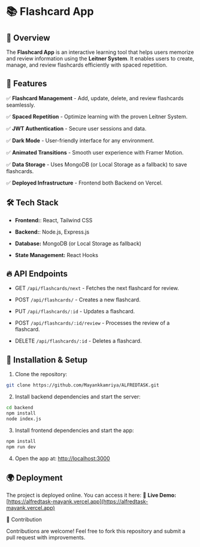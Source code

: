# 📚 Flashcard App

## 📌 Overview

The **Flashcard App** is an interactive learning tool that helps users memorize and review information using the **Leitner System**. It enables users to create, manage, and review flashcards efficiently with spaced repetition.

## 🚀 Features


✅ **Flashcard Management** - Add, update, delete, and review flashcards seamlessly.

✅ **Spaced Repetition** - Optimize learning with the proven Leitner System.

✅ **JWT Authentication** - Secure user sessions and data. 

✅ **Dark Mode** - User-friendly interface for any environment.

✅ **Animated Transitions** - Smooth user experience with Framer Motion.

✅ **Data Storage** - Uses MongoDB (or Local Storage as a fallback) to save flashcards.

✅ **Deployed Infrastructure** - Frontend both Backend on Vercel.

## 🛠 Tech Stack

- **Frontend:**: React, Tailwind CSS

- **Backend:**: Node.js, Express.js

- **Database:** MongoDB (or Local Storage as fallback)

- **State Management:** React Hooks

## 🔥 API Endpoints

- GET `/api/flashcards/next` - Fetches the next flashcard for review.

- POST `/api/flashcards/` - Creates a new flashcard.

- PUT `/api/flashcards/:id` - Updates a flashcard.

- POST `/api/flashcards/:id/review` - Processes the review of a flashcard.

- DELETE `/api/flashcards/:id` - Deletes a flashcard.


## 📂 Installation & Setup

1. Clone the repository:

```bash
git clone https://github.com/Mayankkamriya/ALFREDTASK.git
```

2. Install backend dependencies and start the server:

```bash
cd backend
npm install
node index.js
```

3. Install frontend dependencies and start the app:

```bash
npm install
npm run dev
```

4. Open the app at: [http://localhost:3000](http://localhost:3000)

## 🌍 Deployment

The project is deployed online. You can access it here:
🔗 **Live Demo:** [https://alfredtask-mayank.vercel.app](https://alfredtask-mayank.vercel.app)  

🤝 Contribution

Contributions are welcome! Feel free to fork this repository and submit a pull request with improvements.
